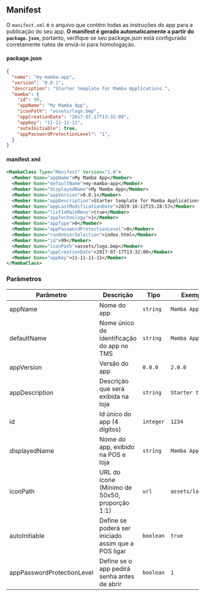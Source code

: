 <!--
  @title: Manifest
-->

## Manifest

O `manifest.xml` é o arquivo que contém todas as instruções do app para a publicação do seu app. **O manifest é gerado automaticamente a partir do `package.json`**, portanto, verifique se seu package.json está configurado corretamente nates de enviá-lo para homologação.

#### package.json
```json
{
  "name": "my-mamba-app",
  "version": "0.0.1",
  "description": "Starter template for Mamba Applications.",
  "mamba": {
    "id": 99,
    "appName": "My Mamba App",
    "iconPath": "assets/logo.bmp",
    "appCreationDate": "2017-07-17T13:32:00",
    "appKey": "11-11-11-11",
    "autoInitiable": true,
    "appPasswordProtectionLevel": "1",
  }
}
```

#### manifest.xml
```xml
<MambaClass Type="Manifest" Version="1.0">
  <Member Name="appName">My Mamba App</Member>
  <Member Name="defaultName">my-mamba-app</Member>
  <Member Name="displayedName">My Mamba App</Member>
  <Member Name="appVersion">0.0.1</Member>
  <Member Name="appDescription">Starter template for Mamba Applications.</Member>
  <Member Name="appLastModificationDate">2019-10-22T15:28:57</Member>
  <Member Name="listInMainMenu">true</Member>
  <Member Name="appTechnology">1</Member>
  <Member Name="appType">0</Member>
  <Member Name="appPasswordProtectionLevel">0</Member>
  <Member Name="runOnUserSelection">index.html</Member>
  <Member Name="id">99</Member>
  <Member Name="iconPath">assets/logo.bmp</Member>
  <Member Name="appCreationDate">2017-07-17T13:32:00</Member>
  <Member Name="appKey">11-11-11-11</Member>
</MambaClass>
```


### Parâmetros

| Parâmetro                  | Descrição                                           | Tipo       | Exemplo           |
| -------------------------- | --------------------------------------------------- | ---------- | ----------------- |
| appName                    | Nome do app                                         | `string`   | `Mamba App`       |
| defaultName                | Nome único de identificação do app no TMS           | `string`   | `Mamba App`       |
| appVersion                 | Versão do app                                       | `0.0.0`    | `2.0.0`           |
| appDescription             | Descrição que será exibida na loja                  | `string`   | `Starter temp...` |
| id                         | Id único do app (4 dígitos)                         | `integer`  | `1234`            |
| displayedName              | Nome do app, exibido na POS e loja                  | `string`   | `Mamba App`       |
| iconPath                   | URL do ícone (Mínimo de 50x50, proporção 1:1)       | `url`      | `assets/logo.bmp` |
| autoInitiable              | Define se poderá ser iniciado assim que a POS ligar | `boolean`  | `true`            |
| appPasswordProtectionLevel | Define se o app pedirá senha antes de abrir         | `boolean`  | `1`               |
